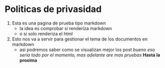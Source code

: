 # Politicas de privasidad
1. Esta es una pagina de prueba tipo markdown
    * la idea es comprobar si renderiza markdown
    * o si solo renderiza el html
2. Esto nos va a servir para gestionar el tema de los documentos en markdown
    * asi podremos saber como se visualizan mejor los post
*bueno eso seria todo por el momento, mas adelante are mas pruebas*
**Hasta la proxima**